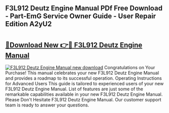 ## F3L912 Deutz Engine Manual PDf Free Download - Part-EmG Service Owner Guide - User Repair Edition A2yU2

# <h2><a href="http://bc76940.oget.top/?id=F3L912+Deutz+Engine+Manual">🔗Download New 👉🔴 F3L912 Deutz Engine Manual</a></h2>

[![F3L912 Deutz Engine Manual new download](https://i.imgur.com/5g1atiW.png)](http://bc76940.oget.top/?id=F3L912+Deutz+Engine+Manual)
Congratulations on Your Purchase! This manual celebrates your new F3L912 Deutz Engine Manual and provides a roadmap to its successful operation. Operating Instructions for Advanced Users This guide is tailored to experienced users of your new F3L912 Deutz Engine Manual. List of features are just some of the remarkable capabilities available in your new F3L912 Deutz Engine Manual. Please Don't Hesitate F3L912 Deutz Engine Manual. Our customer support team is ready to answer your questions.
